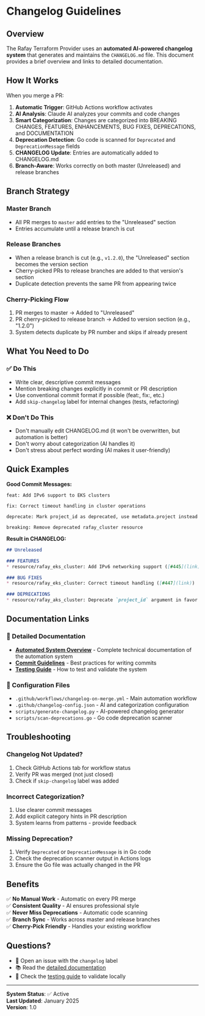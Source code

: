 # Changelog Guidelines

## Overview

The Rafay Terraform Provider uses an **automated AI-powered changelog system** that generates and maintains the `CHANGELOG.md` file. This document provides a brief overview and links to detailed documentation.

## How It Works

When you merge a PR:
1. **Automatic Trigger**: GitHub Actions workflow activates
2. **AI Analysis**: Claude AI analyzes your commits and code changes
3. **Smart Categorization**: Changes are categorized into BREAKING CHANGES, FEATURES, ENHANCEMENTS, BUG FIXES, DEPRECATIONS, and DOCUMENTATION
4. **Deprecation Detection**: Go code is scanned for `Deprecated` and `DeprecationMessage` fields
5. **CHANGELOG Update**: Entries are automatically added to CHANGELOG.md
6. **Branch-Aware**: Works correctly on both master (Unreleased) and release branches

## Branch Strategy

### Master Branch
- All PR merges to `master` add entries to the "Unreleased" section
- Entries accumulate until a release branch is cut

### Release Branches  
- When a release branch is cut (e.g., `v1.2.0`), the "Unreleased" section becomes the version section
- Cherry-picked PRs to release branches are added to that version's section
- Duplicate detection prevents the same PR from appearing twice

### Cherry-Picking Flow
1. PR merges to master → Added to "Unreleased"
2. PR cherry-picked to release branch → Added to version section (e.g., "1.2.0")
3. System detects duplicate by PR number and skips if already present

## What You Need to Do

### ✅ Do This
- Write clear, descriptive commit messages
- Mention breaking changes explicitly in commit or PR description
- Use conventional commit format if possible (feat:, fix:, etc.)
- Add `skip-changelog` label for internal changes (tests, refactoring)

### ❌ Don't Do This
- Don't manually edit CHANGELOG.md (it won't be overwritten, but automation is better)
- Don't worry about categorization (AI handles it)
- Don't stress about perfect wording (AI makes it user-friendly)

## Quick Examples

**Good Commit Messages:**
```
feat: Add IPv6 support to EKS clusters

fix: Correct timeout handling in cluster operations

deprecate: Mark project_id as deprecated, use metadata.project instead

breaking: Remove deprecated rafay_cluster resource
```

**Result in CHANGELOG:**
```markdown
## Unreleased

### FEATURES
* resource/rafay_eks_cluster: Add IPv6 networking support ([#445](link))

### BUG FIXES
* resource/rafay_eks_cluster: Correct timeout handling ([#447](link))

### DEPRECATIONS
* resource/rafay_aks_cluster: Deprecate `project_id` argument in favor of `metadata.project` ([#449](link))
```

## Documentation Links

### 📖 Detailed Documentation

- **[Automated System Overview](./automated-system.md)** - Complete technical documentation of the automation system
- **[Commit Guidelines](./commit-guidelines.md)** - Best practices for writing commits
- **[Testing Guide](./testing-guide.md)** - How to test and validate the system

### 🔧 Configuration Files

- `.github/workflows/changelog-on-merge.yml` - Main automation workflow
- `.github/changelog-config.json` - AI and categorization configuration
- `scripts/generate-changelog.py` - AI-powered changelog generator
- `scripts/scan-deprecations.go` - Go code deprecation scanner

## Troubleshooting

### Changelog Not Updated?

1. Check GitHub Actions tab for workflow status
2. Verify PR was merged (not just closed)
3. Check if `skip-changelog` label was added

### Incorrect Categorization?

1. Use clearer commit messages
2. Add explicit category hints in PR description
3. System learns from patterns - provide feedback

### Missing Deprecation?

1. Verify `Deprecated` or `DeprecationMessage` is in Go code
2. Check the deprecation scanner output in Actions logs
3. Ensure the Go file was actually changed in the PR

## Benefits

✅ **No Manual Work** - Automatic on every PR merge  
✅ **Consistent Quality** - AI ensures professional style  
✅ **Never Miss Deprecations** - Automatic code scanning  
✅ **Branch Sync** - Works across master and release branches  
✅ **Cherry-Pick Friendly** - Handles your existing workflow  

## Questions?

- 💬 Open an issue with the `changelog` label
- 📚 Read the [detailed documentation](./automated-system.md)
- 🧪 Check the [testing guide](./testing-guide.md) to validate locally

---

**System Status**: ✅ Active  
**Last Updated**: January 2025  
**Version**: 1.0
